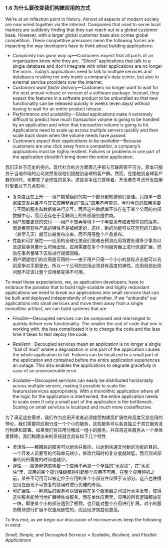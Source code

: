 ### 1.6 为什么要改变我们构建应用的方式

We’re at an inflection point in history. Almost all aspects of modern society are now wired together via the internet. Companies that used to serve local markets are suddenly finding that they can reach out to a global customer base. However, with a larger global customer base also comes global competition. These competitive pressures mean the following forces are impacting the way developers have to think about building applications:

* _Complexity has gone way up_—Customers expect that all parts of an organization know who they are. “Siloed” applications that talk to a single database and don’t integrate with other applications are no longer the norm. Today’s applications need to talk to multiple services and databases residing not only inside a company’s data center, but also to external service providers over the internet.
* _Customers want faster delivery_—Customers no longer want to wait for the next annual release or version of a software package. Instead, they expect the features in a software product to be unbundled so that new functionality can be released quickly in weeks \(even days\) without having to wait for an entire product release.
* _Performance and scalability_—Global applications make it extremely difficult to predict how much transaction volume is going to be handled by an application and when that transaction volume is going to hit. Applications need to scale up across multiple servers quickly and then scale back down when the volume needs have passed.
* _Customers expect their applications to be available_—Because customers are one click away from a competitor, a company’s applications must be highly resilient. Failures or problems in one part of the application shouldn’t bring down the entire application.

我们正处于历史的拐点。现代社会的方方面面几乎都与互联网密不可分。原本只服务于当地市场的公司突然发现他们接触到全球的客户群。然而，在接触到全球客户群的同时，也带来了全球性的竞争。这些竞争压力意味着，开发者在考虑开发应用时受着以下几点影响：

* 复杂度正在上升——用户期望组织的每一个部分都知道他们是谁。只跟单一数据库交互并且不与其它应用整合的“孤立”应用不再常见。今时今日的应用需要与不同的服务和数据库进行交互，而且这些数据库不仅存在于某个公司的内部数据中心，而且还存在于互联网上的外部服务提供商。
* 用户想要更快的交付——用户不想再等待下一个年度发布或者软件包的版本。而是希望软件产品的特性不是被绑定的，这样，新的功能可以在短短的几周内（甚至几天）就可以被发布出来，而不用等整个产品发布。
* 性能和可扩展性——应用的全球化使我们很难去预测应用将要处理多少事务以及这些事务量什么时候出现。应用需要在多个不同服务器上进行快速扩展，然后在事务量降下去后进行规模回缩。
* 用户期望他们的应用是可用的——由于用户只需一个小小的鼠标点击就可以去到竞争对手那里去，所以一个公司的应用必须具有高度的弹性。应用局部出现问题不应该让整个应用都变得不可用。

To meet these expectations, we, as application developers, have to embrace the paradox that to build high-scalable and highly redundant applications we need to break our applications into small services that can be built and deployed independently of one another. If we “unbundle” our applications into small services and move them away from a single monolithic artifact, we can build systems that are

* _Flexible_—Decoupled services can be composed and rearranged to quickly deliver new functionality. The smaller the unit of code that one is working with, the less complicated it is to change the code and the less time it takes to test deploy the code.

* _Resilient_—Decoupled services mean an application is no longer a single “ball of mud” where a degradation in one part of the application causes the whole application to fail. Failures can be localized to a small part of the application and contained before the entire application experiences an outage. This also enables the applications to degrade gracefully in case of an unrecoverable error.

* _Scalable_—Decoupled services can easily be distributed horizontally across multiple servers, making it possible to scale the features/services appropriately. With a monolithic application where all the logic for the application is intertwined, the entire application needs to scale even if only a small part of the application is the bottleneck. Scaling on small services is localized and much more costeffective.

为了满足这些需求，我们作为应用开发者必须接受构建高扩展性和高度冗余应用的悖论，我们需要将应用分成一个个小的服务，这些服务可以各自独立于其它服务进行构建和部署。如果我们将应用分解成一组小的服务，并且将这些服务从一个单体里移除，我们构建出来的系统就会具有如下几个特性

* 灵活性——解耦后的服务可以组合并重排，以达到快速交付新的功能的目的。一个开发人员要写的代码单元越小，修改代码时的复杂度就越低，而且测试部署代码所需要的时间也越少。
* 弹性——服务解耦意味着一个应用不再是一个单独的“水泥块”，在“水泥块”里，应用的某个部分降级都将引起整个应用不可用。在整个应用停机之前，某些不可用可以被定位于应用的某个小部分并仅限于该部分。这点也使得应用在出现不可恢复的错误时进行优雅的降级。
* 可扩展性——解耦后的服务可以很容易在多个服务器之间进行水平发布，使得这些服务能恰当地扩展特性或服务。而在单体应用里，应用的所有逻辑都放在一块，即使某个小的部分遇到了瓶颈，也只能对整个应用进行扩展。对小的服务模块进行扩展不仅是局部性的，而且经济效益也更高。

To this end, as we begin our discussion of microservices keep the following in mind:

_Small, Simple, and Decoupled Services = Scalable, Resilient, and Flexible Applications_

